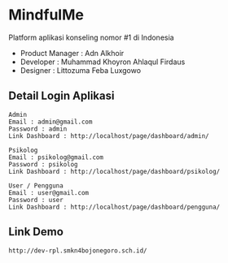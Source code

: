 # MindfulMe 
Platform aplikasi konseling nomor #1 di Indonesia

- Product Manager : Adn Alkhoir
- Developer : Muhammad Khoyron Ahlaqul Firdaus
- Designer : Littozuma Feba Luxgowo


## Detail Login Aplikasi 
```text
Admin
Email : admin@gmail.com
Password : admin
Link Dashboard : http://localhost/page/dashboard/admin/

Psikolog
Email : psikolog@gmail.com
Password : psikolog
Link Dashboard : http://localhost/page/dashboard/psikolog/

User / Pengguna
Email : user@gmail.com
Password : user
Link Dashboard : http://localhost/page/dashboard/pengguna/

```

## Link Demo 
```
http://dev-rpl.smkn4bojonegoro.sch.id/
```

